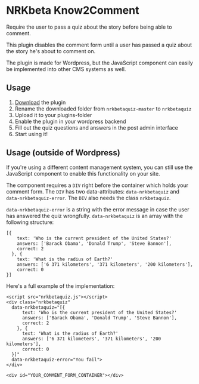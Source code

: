 # NRKbeta Know2Comment

Require the user to pass a quiz about the story before being able to comment.

This plugin disables the comment form until a user has passed a quiz about the story he's about to comment on.

The plugin is made for Wordpress, but the JavaScript component can easily be implemented into other CMS systems as well.

## Usage

1. [Download](https://github.com/nrkbeta/nrkbetaquiz/archive/master.zip) the plugin
1. Rename the downloaded folder from `nrkbetaquiz-master` to `nrkbetaquiz`
1. Upload it to your plugins-folder
1. Enable the plugin in your wordpress backend
1. Fill out the quiz questions and answers in the post admin interface
1. Start using it!

## Usage (outside of Wordpress)

If you're using a different content management system, you can still use the JavaScript component to enable this functionality on your site.

The component requires a `DIV` right before the container which holds your comment form. The `DIV` has two data-attributes: `data-nrkbetaquiz` and `data-nrkbetaquiz-error`. The `DIV` also needs the class `nrkbetaquiz`.

`data-nrkbetaquiz-error` is a string with the error message in case the user has answered the quiz wrongfully.
`data-nrkbetaquiz` is an array with the following structure:

	[{
	    text: 'Who is the current president of the United States?'
	    answers: ['Barack Obama', 'Donald Trump', 'Steve Bannon'],
	    correct: 2
	  }, {
	    text: 'What is the radius of Earth?'
	    answers: ['6 371 kilometers', '371 kilometers', '200 kilometers'],
	    correct: 0
	}]


Here's a full example of the implementation:

	<script src="nrkbetaquiz.js"></script>
	<div class="nrkbetaquiz"
	  data-nrkbetaquiz="[{
	      text: 'Who is the current president of the United States?'
	      answers: ['Barack Obama', 'Donald Trump', 'Steve Bannon'],
	      correct: 2
	    }, {
	      text: 'What is the radius of Earth?'
	      answers: ['6 371 kilometers', '371 kilometers', '200 kilometers'],
	      correct: 0
	  }]"
	  data-nrkbetaquiz-error="You fail">
	</div>

	<div id="YOUR_COMMENT_FORM_CONTAINER"></div>

